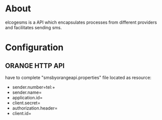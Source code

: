 # About
elcogesms is a API which encapsulates processes from different providers and facilitates sending sms.

# Configuration

## ORANGE HTTP API
have to complete "smsbyorangeapi.properties" file located as resource:
- sender.number=tel\:+
- sender.name=
- application.id=
- client.secret=
- authorization.header=
- client.id=